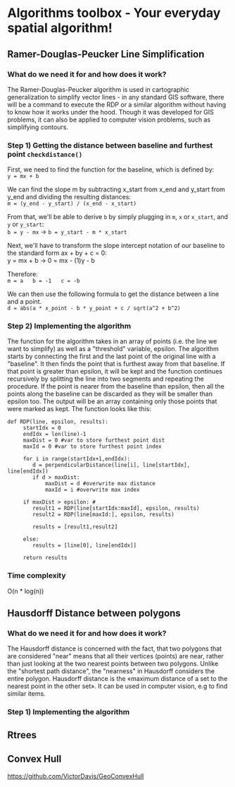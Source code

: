# Algorithms toolbox - Your everyday spatial algorithm!
## Ramer-Douglas-Peucker Line Simplification
### What do we need it for and how does it work?
The Ramer-Douglas-Peucker algorithm is used in cartographic generalization to simplify vector lines - in any standard GIS software, there will be a command to execute the RDP or a similar algorithm without having to know how it works under the hood. Though it was developed for GIS problems, it can also be applied to computer vision problems, such as simplifying contours.

### Step 1) Getting the distance between baseline and furthest point `checkdistance()`
First, we need to find the function for the baseline, which is defined by:  
` y = mx + b `

We can find the slope m by subtracting x_start from x_end and y_start from y_end and dividing the resulting distances:  
`m = (y_end - y_start) / (x_end - x_start)`

From that, we'll be able to derive `b` by simply plugging in `m`, `x` or `x_start`, and `y` or `y_start`:  
`b = y - mx` -> `b = y_start - m * x_start`

Next, we'll have to transform the slope intercept notation of our baseline to the standard form ax + by + c = 0:  
y = mx + b -> 0 = mx - (1)y - b

Therefore:  
`m = a  
b = -1  
c = -b`  

We can then use the following formula to get the distance between a line and a point.  
`d = abs(a * x_point - b * y_point + c / sqrt(a^2 + b^2)`


### Step 2) Implementing the algorithm
The function for the algorithm takes in an array of points (i.e. the line we want to simplify) as well as a "threshold" variable, epsilon. The algorithm starts by connecting the first and the last point of the original line with a "baseline". It then finds the point that is furthest away from that baseline. If that point is greater than epsilon, it will be kept and the function continues recursively by splitting the line into two segments and repeating the procedure. If the point is nearer from the baseline than epsilon, then all the points along the baseline can be discarded as they will be smaller than epsilon too. The output will be an array containing only those points that were marked as kept. The function looks like this:

```
def RDP(line, epsilon, results):
	 startIdx = 0
	 endIdx = len(line)-1
	 maxDist = 0 #var to store furthest point dist
	 maxId = 0 #var to store furthest point index

	 for i in range(startIdx+1,endIdx):
	 	d = perpendicularDistance(line[i], line[startIdx], line[endIdx])
	 	if d > maxDist:
	 		maxDist = d #overwrite max distance
	 		maxId = i #overwrite max index

	 if maxDist > epsilon: #
	 	result1 = RDP(line[startIdx:maxId], epsilon, results)
	 	result2 = RDP(line[maxId:], epsilon, results)
	 
	 	results = [result1,result2]

	 else:
	 	results = [line[0], line[endIdx]]

	 return results
```

### Time complexity
O(n * log(n))


## Hausdorff Distance between polygons
### What do we need it for and how does it work?
The Hausdorff distance is concerned with the fact, that two polygons that are considered "near" means that all their vertices (points) are near, rather than just looking at the two nearest points between two polygons. Unlike the "shortest path distance", the "nearness" in Hausdorff considers the entire polygon. Hausdorff distance is the «maximum distance of a set to the nearest point in the other set». It can be used in computer vision, e.g to find similar items.

### Step 1) Implementing the algorithm


## Rtrees
## Convex Hull
https://github.com/VictorDavis/GeoConvexHull
